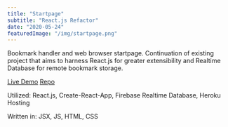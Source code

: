 ```yaml
---
title: "Startpage"
subtitle: "React.js Refactor"
date: "2020-05-24"
featuredImage: "/img/startpage.png"
---
```


Bookmark handler and web browser startpage. Continuation of existing project that aims to harness React.js for greater extensibility and Realtime Database for remote bookmark storage.

[Live Demo](https://react-startpage.herokuapp.com) [Repo](https://github.com/coffee-dan/react-startpage)

Utilized: React.js, Create-React-App, Firebase Realtime Database, Heroku Hosting

Written in: JSX, JS, HTML, CSS